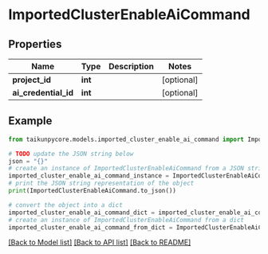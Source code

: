 # ImportedClusterEnableAiCommand


## Properties

Name | Type | Description | Notes
------------ | ------------- | ------------- | -------------
**project_id** | **int** |  | [optional] 
**ai_credential_id** | **int** |  | [optional] 

## Example

```python
from taikunpycore.models.imported_cluster_enable_ai_command import ImportedClusterEnableAiCommand

# TODO update the JSON string below
json = "{}"
# create an instance of ImportedClusterEnableAiCommand from a JSON string
imported_cluster_enable_ai_command_instance = ImportedClusterEnableAiCommand.from_json(json)
# print the JSON string representation of the object
print(ImportedClusterEnableAiCommand.to_json())

# convert the object into a dict
imported_cluster_enable_ai_command_dict = imported_cluster_enable_ai_command_instance.to_dict()
# create an instance of ImportedClusterEnableAiCommand from a dict
imported_cluster_enable_ai_command_from_dict = ImportedClusterEnableAiCommand.from_dict(imported_cluster_enable_ai_command_dict)
```
[[Back to Model list]](../README.md#documentation-for-models) [[Back to API list]](../README.md#documentation-for-api-endpoints) [[Back to README]](../README.md)


